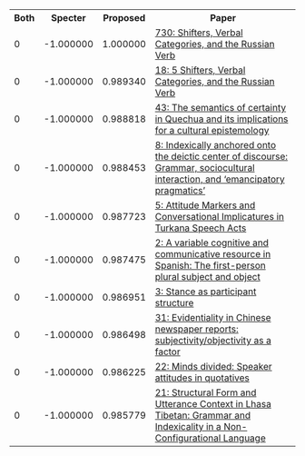 <html><table><tr>
<th>Both</th>
<th>Specter</th>
<th>Proposed</th>
<th>Paper</th>
</tr>
<tr>
<td>0</td>
<td>-1.000000</td>
<td>1.000000</td>
<td><a href="https://www.semanticscholar.org/paper/95e45ccf6edb9ea8676ce3a808cb0ea72d57cc43">730: Shifters, Verbal Categories, and the Russian Verb</a></td>
</tr>
<tr>
<td>0</td>
<td>-1.000000</td>
<td>0.989340</td>
<td><a href="https://www.semanticscholar.org/paper/5d555e039bfb8d41a027e297f9a393d18aa861da">18: 5 Shifters, Verbal Categories, and the Russian Verb</a></td>
</tr>
<tr>
<td>0</td>
<td>-1.000000</td>
<td>0.988818</td>
<td><a href="https://www.semanticscholar.org/paper/0cfbee7d5d87fdd344c19ed3df474a22ea57de4b">43: The semantics of certainty in Quechua and its implications for a cultural epistemology</a></td>
</tr>
<tr>
<td>0</td>
<td>-1.000000</td>
<td>0.988453</td>
<td><a href="https://www.semanticscholar.org/paper/d3f3d6ef84ab7c6f8527e6b896ca96ac60161c73">8: Indexically anchored onto the deictic center of discourse: Grammar, sociocultural interaction, and ‘emancipatory pragmatics’</a></td>
</tr>
<tr>
<td>0</td>
<td>-1.000000</td>
<td>0.987723</td>
<td><a href="https://www.semanticscholar.org/paper/8c54d8e9b9b4f7fd06cba4a456030a44263da1a3">5: Attitude Markers and Conversational Implicatures in Turkana Speech Acts</a></td>
</tr>
<tr>
<td>0</td>
<td>-1.000000</td>
<td>0.987475</td>
<td><a href="https://www.semanticscholar.org/paper/291318f302ee977eae7dae441c888896b9ab50be">2: A variable cognitive and communicative resource in Spanish: The first-person plural subject and object</a></td>
</tr>
<tr>
<td>0</td>
<td>-1.000000</td>
<td>0.986951</td>
<td><a href="https://www.semanticscholar.org/paper/b02240f4ad5951028dd4cef4195585c6d88433e1">3: Stance as participant structure</a></td>
</tr>
<tr>
<td>0</td>
<td>-1.000000</td>
<td>0.986498</td>
<td><a href="https://www.semanticscholar.org/paper/0155a9bdc5c7151706144dd60cc5172eadacde0e">31: Evidentiality in Chinese newspaper reports: subjectivity/objectivity as a factor</a></td>
</tr>
<tr>
<td>0</td>
<td>-1.000000</td>
<td>0.986225</td>
<td><a href="https://www.semanticscholar.org/paper/2db1097a3633056947076946c0ad8cdb3760a8a3">22: Minds divided: Speaker attitudes in quotatives</a></td>
</tr>
<tr>
<td>0</td>
<td>-1.000000</td>
<td>0.985779</td>
<td><a href="https://www.semanticscholar.org/paper/b9a206f9521261df1f26605b3e3ba47ac94a348a">21: Structural Form and Utterance Context in Lhasa Tibetan: Grammar and Indexicality in a Non-Configurational Language</a></td>
</tr>
</table></html>
